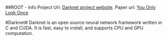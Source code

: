 ##ROOT - Info
Project Url: [Darknet project website](http://pjreddie.com/darknet).
Paper url: [You Only Look Once]( http://pjreddie.com/media/files/papers/yolo.pdf )

#Darknet#
Darknet is an open source neural network framework written in C and CUDA. It is fast, easy to install, and supports CPU and GPU computation.


